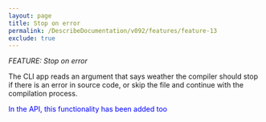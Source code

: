 ```yaml
---
layout: page
title: Stop on error
permalink: /DescribeDocumentation/v092/features/feature-13
exclude: true
---
```

_FEATURE: Stop on error_

The CLI app reads an argument that says weather the compiler should stop if there is an error in source code, or skip the file and continue with the compilation process.

<span style="color:blue">In the API, this functionality has been added too</span>

